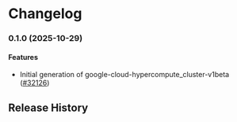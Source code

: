 # Changelog

### 0.1.0 (2025-10-29)

#### Features

* Initial generation of google-cloud-hypercompute_cluster-v1beta ([#32126](https://github.com/googleapis/google-cloud-ruby/issues/32126)) 

## Release History
